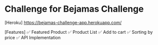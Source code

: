 # Challenge for Bejamas Challenge

[Heroku] https://bejamas-challenge-app.herokuapp.com/

[Features]
✅ Featured Product
✅ Product List
✅ Add to cart
✅ Sorting by price
✅ API Implementation
